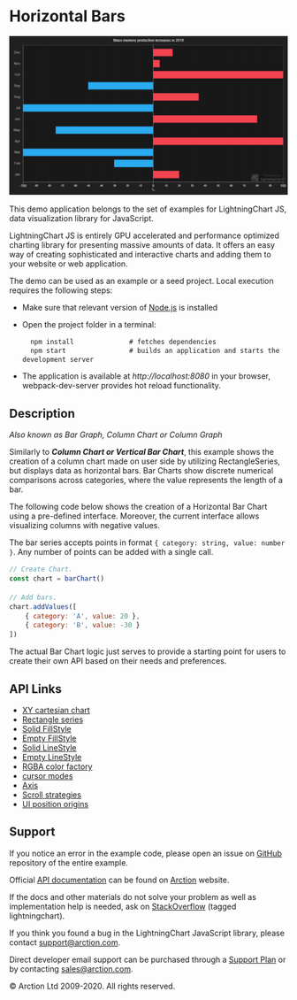 # Horizontal Bars

![Horizontal Bars](horizontalBars.png)

This demo application belongs to the set of examples for LightningChart JS, data visualization library for JavaScript.

LightningChart JS is entirely GPU accelerated and performance optimized charting library for presenting massive amounts of data. It offers an easy way of creating sophisticated and interactive charts and adding them to your website or web application.

The demo can be used as an example or a seed project. Local execution requires the following steps:

- Make sure that relevant version of [Node.js](https://nodejs.org/en/download/) is installed
- Open the project folder in a terminal:

        npm install              # fetches dependencies
        npm start                # builds an application and starts the development server

- The application is available at *http://localhost:8080* in your browser, webpack-dev-server provides hot reload functionality.


## Description

*Also known as Bar Graph, Column Chart or Column Graph*

Similarly to ***Column Chart or Vertical Bar Chart***, this example shows the creation of a column chart made on user side by utilizing RectangleSeries, but displays data as horizontal bars. Bar Charts show discrete numerical comparisons across categories, where the value represents the length of a bar.

The following code below shows the creation of a Horizontal Bar Chart using a pre-defined interface. Moreover, the current interface allows visualizing columns with negative values.

The bar series accepts points in format `{ category: string, value: number }`. Any number of points can be added with a single call.

```javascript
// Create Chart.
const chart = barChart()

// Add bars.
chart.addValues([
    { category: 'A', value: 20 },
    { category: 'B', value: -30 }
])
```

The actual Bar Chart logic just serves to provide a starting point for users to create their own API based on their needs and preferences.


## API Links

* [XY cartesian chart]
* [Rectangle series]
* [Solid FillStyle]
* [Empty FillStyle]
* [Solid LineStyle]
* [Empty LineStyle]
* [RGBA color factory]
* [cursor modes]
* [Axis]
* [Scroll strategies]
* [UI position origins]


## Support

If you notice an error in the example code, please open an issue on [GitHub][0] repository of the entire example.

Official [API documentation][1] can be found on [Arction][2] website.

If the docs and other materials do not solve your problem as well as implementation help is needed, ask on [StackOverflow][3] (tagged lightningchart).

If you think you found a bug in the LightningChart JavaScript library, please contact support@arction.com.

Direct developer email support can be purchased through a [Support Plan][4] or by contacting sales@arction.com.

[0]: https://github.com/Arction/
[1]: https://www.arction.com/lightningchart-js-api-documentation/
[2]: https://www.arction.com
[3]: https://stackoverflow.com/questions/tagged/lightningchart
[4]: https://www.arction.com/support-services/

© Arction Ltd 2009-2020. All rights reserved.


[XY cartesian chart]: https://www.arction.com/lightningchart-js-api-documentation/v2.0.0/classes/chartxy.html
[Rectangle series]: https://www.arction.com/lightningchart-js-api-documentation/v2.0.0/classes/rectangleseries.html
[Solid FillStyle]: https://www.arction.com/lightningchart-js-api-documentation/v2.0.0/classes/solidfill.html
[Empty FillStyle]: https://www.arction.com/lightningchart-js-api-documentation/v2.0.0/globals.html#emptyfill
[Solid LineStyle]: https://www.arction.com/lightningchart-js-api-documentation/v2.0.0/classes/solidline.html
[Empty LineStyle]: https://www.arction.com/lightningchart-js-api-documentation/v2.0.0/globals.html#emptyline
[RGBA color factory]: https://www.arction.com/lightningchart-js-api-documentation/v2.0.0/globals.html#colorrgba
[cursor modes]: https://www.arction.com/lightningchart-js-api-documentation/v2.0.0/enums/autocursormodes.html
[Axis]: https://www.arction.com/lightningchart-js-api-documentation/v2.0.0/classes/axis.html
[Scroll strategies]: https://www.arction.com/lightningchart-js-api-documentation/v2.0.0/globals.html#axisscrollstrategies
[UI position origins]: https://www.arction.com/lightningchart-js-api-documentation/v2.0.0/globals.html#uiorigins

